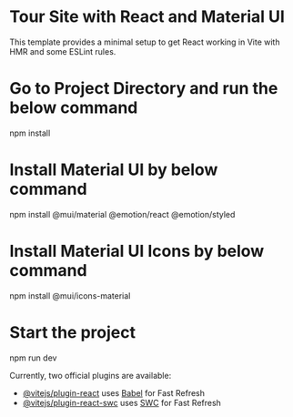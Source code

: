# Tour Site with React and Material UI

This template provides a minimal setup to get React working in Vite with HMR and some ESLint rules.


# Go to Project Directory and run the below command
npm install

# Install Material UI by below command

npm install @mui/material @emotion/react @emotion/styled

# Install Material UI Icons by below command

npm install @mui/icons-material

# Start the project

npm run dev


Currently, two official plugins are available:

- [@vitejs/plugin-react](https://github.com/vitejs/vite-plugin-react/blob/main/packages/plugin-react/README.md) uses [Babel](https://babeljs.io/) for Fast Refresh
- [@vitejs/plugin-react-swc](https://github.com/vitejs/vite-plugin-react-swc) uses [SWC](https://swc.rs/) for Fast Refresh

